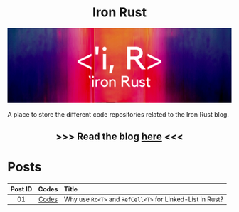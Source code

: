 <div align="center"><h1>Iron Rust</h1></div>

<div align="center">

![](images/iron_rust_banner.png)

</div>

A place to store the different code repositories related to the Iron Rust blog.

<div align="center">
<h2>

\>>> Read the blog [here](https://ironrust.substack.com/) <<<

</h2>
</div>

# Posts

<div align="center">

|Post ID|Codes|Title|
|:--:|:--:|:--|
|01|[Codes](./posts/why_use_rc_refcell_for_linkedlist)|Why use `Rc<T>` and `RefCell<T>` for Linked-List in Rust?|

</div>

